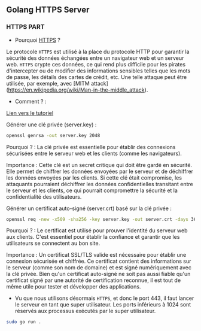 ## Golang HTTPS Server


### HTTPS PART 
- Pourquoi [HTTPS](https://en.wikipedia.org/wiki/HTTPS) ?

Le protocole `HTTPS` est utilisé à la place du protocole HTTP pour garantir la sécurité des données échangées entre un navigateur web et un serveur web. `HTTPS` crypte ces données, ce qui rend plus difficile pour les pirates d'intercepter ou de modifier des informations sensibles telles que les mots de passe, les détails des cartes de crédit, etc. Une telle attaque peut être utilisée, par exemple, avec [MITM attack] (https://en.wikipedia.org/wiki/Man-in-the-middle_attack).


- Comment ? :

[Lien vers le tutoriel](https://gist.github.com/denji/12b3a568f092ab951456)

Générer une clé privée (server.key) :

```bash
openssl genrsa -out server.key 2048
```

Pourquoi ? : La clé privée est essentielle pour établir des connexions sécurisées entre le serveur web et les clients (comme les navigateurs).

Importance : Cette clé est un secret critique qui doit être gardé en sécurité. Elle permet de chiffrer les données envoyées par le serveur et de déchiffrer les données envoyées par les clients. Si cette clé était compromise, les attaquants pourraient déchiffrer les données confidentielles transitant entre le serveur et les clients, ce qui pourrait compromettre la sécurité et la confidentialité des utilisateurs.

Générer un certificat auto-signé (server.crt) basé sur la clé privée :

```bash
openssl req -new -x509 -sha256 -key server.key -out server.crt -days 3650
```

Pourquoi ? : Le certificat est utilisé pour prouver l'identité du serveur web aux clients. C'est essentiel pour établir la confiance et garantir que les utilisateurs se connectent au bon site.

Importance : Un certificat SSL/TLS valide est nécessaire pour établir une connexion sécurisée et chiffrée. Ce certificat contient des informations sur le serveur (comme son nom de domaine) et est signé numériquement avec la clé privée. Bien qu'un certificat auto-signé ne soit pas aussi fiable qu'un certificat signé par une autorité de certification reconnue, il est tout de même utile pour tester et développer des applications.

- Vu que nous utilisons désormais `HTTPS`, et donc le port 443, il faut lancer le serveur en tant que super utilisateur. Les ports inférieurs à 1024 sont réservés aux processus exécutés par le super utilisateur.

```bash
sudo go run .
```
